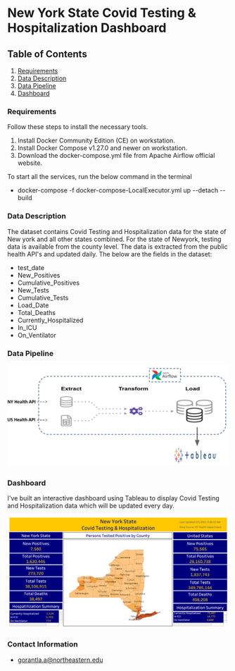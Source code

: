 # New York State Covid Testing & Hospitalization Dashboard 

## Table of Contents

1. [Requirements](README.md#requirements)
2. [Data Description](README.md#data-description)
3. [Data Pipeline](README.md#data-pipeline)
4. [Dashboard](README.md#dashboard)

### Requirements

Follow these steps to install the necessary tools.
1. Install Docker Community Edition (CE) on workstation.
2. Install Docker Compose v1.27.0 and newer on workstation.
3. Download the docker-compose.yml file from Apache Airflow official website.

To start all the services, run the below command in the terminal
-   docker-compose -f docker-compose-LocalExecutor.yml up --detach --build

### Data Description

The dataset contains Covid Testing and Hospitalization data for the state of New york and all other states combined. For the state of Newyork, testing data is available from the county level. The data is extracted from the public health API's and updated daily. The below are the fields in the dataset:
-   test_date
-   New_Positives
-   Cumulative_Positives
-   New_Tests
-   Cumulative_Tests
-   Load_Date
-   Total_Deaths
-   Currently_Hospitalized
-   In_ICU
-   On_Ventilator


### Data Pipeline

![](pipeline/pipeline.png)


### Dashboard

I've built an interactive dashboard using Tableau to display Covid Testing and Hospitalization data which will be updated every day.

![](pipeline/dashboard.png)

### Contact Information

- [gorantla.a@northeastern.edu](gorantla.a@northeastern.edu)